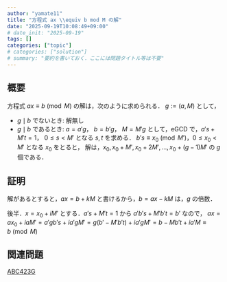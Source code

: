 ```yaml
---
author: "yamate11"
title: "方程式 ax \\equiv b mod M の解"
date: "2025-09-19T10:08:49+09:00"
# date_init: "2025-09-19"
tags: []
categories: ["topic"]
# categories: ["solution"]
# summary: "要約を書いておく．ここには問題タイトル等は不要" 
---
```


## 概要

方程式 $ax \equiv b \pmod M$ の解は，次のように求められる．
$g := (a, M)$ として，

* $g \mid b$ でないとき: 解無し
* $g \mid b$ であるとき:
  $a = a'g$， $b = b'g$， $M = M'g$ として，eGCD で，$a's + M't = 1$， $0 \leq s < M'$ となる $s, t$ を求める．
  $b's \equiv x_0 \pmod{M'}$，$0 \leq x_0 <  M'$ となる $x_0$ をとると，
  解は，$x_0, x_0 + M', x_0 + 2M', \dots, x_0 + (g-1)M'$ の $g$ 個である．

## 証明

解があるとすると，$ax = b + kM$ と書けるから，$b = ax - kM$ は，$g$ の倍数．

後半．$x = x_0 + iM'$ とする．$a's + M't = 1$ から $a'b's + M'b't = b'$ なので，
$ax = ax_0 + iaM' = a'gb's + ia'gM' = g(b' - M'b't) + ia'gM' = b - Mb't + ia'M \equiv b \pmod M$


## 関連問題

[ABC423G](https://atcoder.jp/contests/abc423/tasks/abc423_g)
